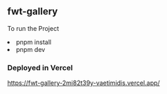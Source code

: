 ## fwt-gallery

To run the Project
        <li>pnpm install</li>
        <li>pnpm dev</li>

### Deployed in Vercel

https://fwt-gallery-2mi82t39y-vaetimidis.vercel.app/
